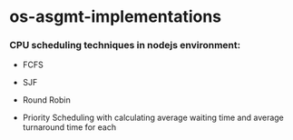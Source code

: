 # os-asgmt-implementations
### CPU scheduling techniques in nodejs environment: 
- FCFS
+ SJF
* Round Robin
- Priority Scheduling
with calculating average waiting time and average turnaround time for each